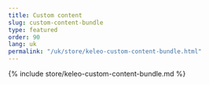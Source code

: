```yaml
---
title: Custom content
slug: custom-content-bundle
type: featured
order: 90
lang: uk
permalink: "/uk/store/keleo-custom-content-bundle.html"
---
```


{% include store/keleo-custom-content-bundle.md %}
